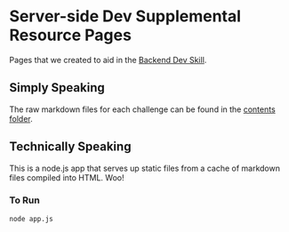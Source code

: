 # Server-side Dev Supplemental Resource Pages

Pages that we created to aid in the [Backend Dev Skill](https://diy.org/skills/backenddev).

## Simply Speaking

The raw markdown files for each challenge can be found in the [contents folder](https://github.com/diy/server-side-dev.diy.org/tree/master/content).

## Technically Speaking

This is a node.js app that serves up static files from a cache of markdown files compiled into HTML. Woo!

### To Run

    node app.js
